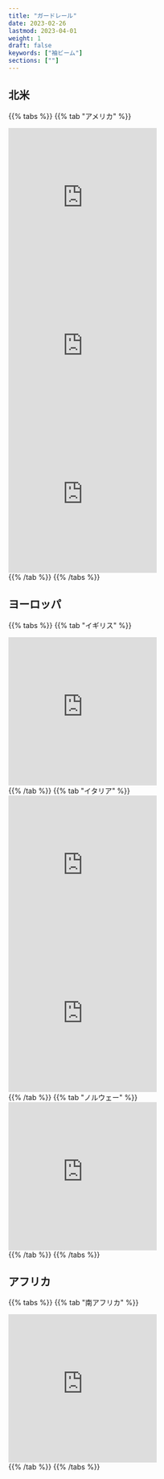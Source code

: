 ```yaml
---
title: "ガードレール"
date: 2023-02-26
lastmod: 2023-04-01
weight: 1
draft: false
keywords: ["袖ビーム"]
sections: [""]
---
```


## 北米

{{% tabs  %}}
{{% tab "アメリカ" %}}
<div class="googlemap-if">
<iframe src="https://www.google.com/maps/embed?pb=!4v1680004554870!6m8!1m7!1skzsyV7yS0N-8pc0Lq2DHQQ!2m2!1d47.25779110056142!2d-117.3615673228675!3f26.680279106853263!4f-5.060031078899939!5f3.325193203789971" width="295" height="295" style="border:0;" allowfullscreen="" loading="lazy" referrerpolicy="no-referrer-when-downgrade"></iframe>
<iframe src="https://www.google.com/maps/embed?pb=!4v1679668948766!6m8!1m7!1sCmdK8x5XRvgDCh1STuMhfg!2m2!1d41.86312490464449!2d-123.310511631756!3f18.648354665421678!4f-13.744908456549283!5f1.6263727861575448" width="295" height="295" style="border:0;" allowfullscreen="" loading="lazy" referrerpolicy="no-referrer-when-downgrade"></iframe>
<iframe src="https://www.google.com/maps/embed?pb=!4v1679758479507!6m8!1m7!1sXEz4oaM0QAsPDpGrhtEoIA!2m2!1d42.34453556764941!2d-71.46696962825213!3f308.1867750020351!4f-14.106017461753964!5f3.0278678634715415" width="295" height="295" style="border:0;" allowfullscreen="" loading="lazy" referrerpolicy="no-referrer-when-downgrade"></iframe>
</div>
{{% /tab %}}
{{% /tabs %}}

## ヨーロッパ

{{% tabs  %}}
{{% tab "イギリス" %}}
<div class="googlemap-if">
<iframe src="https://www.google.com/maps/embed?pb=!4v1679667402158!6m8!1m7!1sNGc5Pw0jiu_2j2MA2Wf24Q!2m2!1d57.58620756335244!2d-3.573582216155249!3f231.95354034586214!4f-33.02654280722726!5f3.325193203789971" width="295" height="295" style="border:0;" allowfullscreen="" loading="lazy" referrerpolicy="no-referrer-when-downgrade"></iframe>
</div>
{{% /tab %}}
{{% tab "イタリア" %}}
<div class="googlemap-if">
<iframe src="https://www.google.com/maps/embed?pb=!4v1679675589670!6m8!1m7!1slFVXujC9Op7ThF74FvmasA!2m2!1d37.61081126454783!2d14.24692170987816!3f325.4913999471977!4f-10.111595571096501!5f3.325193203789971" width="295" height="295" style="border:0;" allowfullscreen="" loading="lazy" referrerpolicy="no-referrer-when-downgrade"></iframe>
<iframe src="https://www.google.com/maps/embed?pb=!4v1679951036760!6m8!1m7!1sIEUWD5fYba2gczGTnEEFDw!2m2!1d43.16686727372661!2d12.77751759439546!3f352.6375152704196!4f-18.646676625627762!5f3.1902177612185434" width="295" height="295" style="border:0;" allowfullscreen="" loading="lazy" referrerpolicy="no-referrer-when-downgrade"></iframe>
</div>
{{% /tab %}}
{{% tab "ノルウェー" %}}
<div class="googlemap-if">
<iframe src="https://www.google.com/maps/embed?pb=!4v1679572368122!6m8!1m7!1seD_jmFvi4yHLLqHszO5Jvw!2m2!1d65.40608887843212!2d21.10593071241713!3f259.75322023280444!4f-26.897065870979546!5f1.7609169587999745" width="295" height="295" style="border:0;" allowfullscreen="" loading="lazy" referrerpolicy="no-referrer-when-downgrade"></iframe>
</div>
{{% /tab %}}
{{% /tabs %}}

## アフリカ

{{% tabs  %}}
{{% tab "南アフリカ" %}}
<div class="googlemap-if">
<iframe src="https://www.google.com/maps/embed?pb=!4v1679676937535!6m8!1m7!1sCdeRo_xLzwdO9T6EYChFSw!2m2!1d-28.83509669190495!2d22.06935773244135!3f330.0848882110524!4f-14.409262172016795!5f3.325193203789971" width="295" height="295" style="border:0;" allowfullscreen="" loading="lazy" referrerpolicy="no-referrer-when-downgrade"></iframe>
</div>
{{% /tab %}}
{{% /tabs %}}
